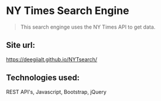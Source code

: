 # NY Times Search Engine
>This search enginge uses the NY Times API to get data.

## Site url: 
https://deegiialt.github.io/NYTsearch/

## Technologies used:
REST API's, Javascript, Bootstrap, jQuery
